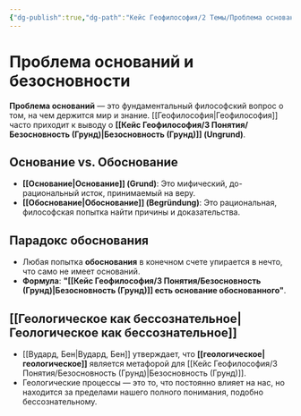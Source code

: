 ```yaml
---
{"dg-publish":true,"dg-path":"Кейс Геофилософия/2 Темы/Проблема оснований и безосновности","permalink":"/kejs-geofilosofiya/2-temy/problema-osnovanij-i-bezosnovnosti/","dgShowLocalGraph":true}
---
```


# Проблема оснований и безосновности

**Проблема оснований** — это фундаментальный философский вопрос о том, на чем держится мир и знание. [[Геофилософия\|Геофилософия]] часто приходит к выводу о **[[Кейс Геофилософия/3 Понятия/Безосновность (Грунд)\|Безосновность (Грунд)]] (Ungrund)**.

## Основание vs. Обоснование
- **[[Основание\|Основание]] (Grund)**: Это мифический, до-рациональный исток, принимаемый на веру.
- **[[Обоснование\|Обоснование]] (Begründung)**: Это рациональная, философская попытка найти причины и доказательства.

## Парадокс обоснования
- Любая попытка **обоснования** в конечном счете упирается в нечто, что само не имеет оснований.
- **Формула**: **"[[Кейс Геофилософия/3 Понятия/Безосновность (Грунд)\|Безосновность (Грунд)]] есть основание обоснованного"**.

## [[Геологическое как бессознательное\|Геологическое как бессознательное]]
- [[Вудард, Бен\|Вудард, Бен]] утверждает, что **[[геологическое\|геологическое]]** является метафорой для [[Кейс Геофилософия/3 Понятия/Безосновность (Грунд)\|Безосновность (Грунд)]].
- Геологические процессы — это то, что постоянно влияет на нас, но находится за пределами нашего полного понимания, подобно бессознательному.